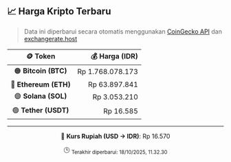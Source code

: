 

<!-- HARGA_KRIPTO -->
## 📈 Harga Kripto Terbaru

> Data ini diperbarui secara otomatis menggunakan [CoinGecko API](https://www.coingecko.com/) dan [exchangerate.host](https://exchangerate.host/)

<div align="center">

| 🪙 Token | 💰 Harga (IDR) |
|:------:|---------------:|
| 🟠 **Bitcoin (BTC)**   | Rp 1.768.078.173 |
| 🔵 **Ethereum (ETH)**  | Rp 63.897.841 |
| 🟣 **Solana (SOL)**    | Rp 3.053.210 |
| 🟢 **Tether (USDT)**   | Rp 16.585 |

---

💱 **Kurs Rupiah (USD → IDR)**: Rp 16.570

🕒 <sub>Terakhir diperbarui: 18/10/2025, 11.32.30</sub>

</div>
<!-- /HARGA_KRIPTO -->